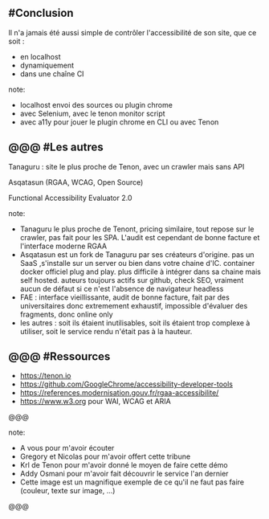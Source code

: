 #Conclusion
---

Il n'a jamais été aussi simple de contrôler l'accessibilité de son site, que ce soit : 
- en localhost 
- dynamiquement
- dans une chaîne CI

note:
- localhost envoi des sources ou plugin chrome
- avec Selenium, avec le tenon monitor script
- avec a11y pour jouer le plugin chrome en CLI ou avec Tenon


@@@
#Les autres
---

Tanaguru : site le plus proche de Tenon, avec un crawler mais sans API

Asqatasun (RGAA, WCAG, Open Source)

Functional Accessibility Evaluator 2.0 

note:
- Tanaguru le plus proche de Tenont, pricing similaire, tout repose sur le crawler, pas fait pour les SPA. L'audit est cependant de bonne facture et l'interface moderne RGAA
- Asqatasun est un fork de Tanaguru par ses créateurs d'origine. pas un SaaS ,s'installe sur un server ou bien dans votre chaine d'IC. container docker officiel plug and play. plus difficile à intégrer dans sa chaine mais self hosted. auteurs toujours actifs sur github, check SEO, vraiment aucun de défaut si ce n'est l'absence de navigateur headless
- FAE : interface vieillissante, audit de bonne facture, fait par des universitaires donc extremement exhaustif, impossible d'évaluer des fragments, donc online only
- les autres : soit ils étaient inutilisables, soit ils étaient trop complexe à utiliser, soit le service rendu n'était pas à la hauteur.

@@@
#Ressources
---

- https://tenon.io
- https://github.com/GoogleChrome/accessibility-developer-tools
- https://references.modernisation.gouv.fr/rgaa-accessibilite/
- https://www.w3.org pour WAI, WCAG et ARIA

@@@

<!-- .slide: data-background-image="img/merci.jpeg"   data-background-size="1600px" -->

note: 
- A vous pour m'avoir écouter
- Gregory et Nicolas pour m'avoir offert cette tribune
- Krl de Tenon pour m'avoir donné le moyen de faire cette démo
- Addy Osmani pour m'avoir fait découvrir le service l'an dernier
- Cette image est un magnifique exemple de ce qu'il ne faut pas faire (couleur, texte sur image, ...)

@@@

<!-- .slide: data-background-image="img/question.jpg"  data-background-size="900px" -->
